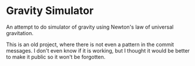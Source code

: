 # Gravity Simulator
An attempt to do simulator of gravity using Newton's law of universal gravitation.

This is an old project, where there is not even a pattern in the commit messages.
I don't even know if it is working, but I thought it would be better to make it public so it won't be forgotten.
